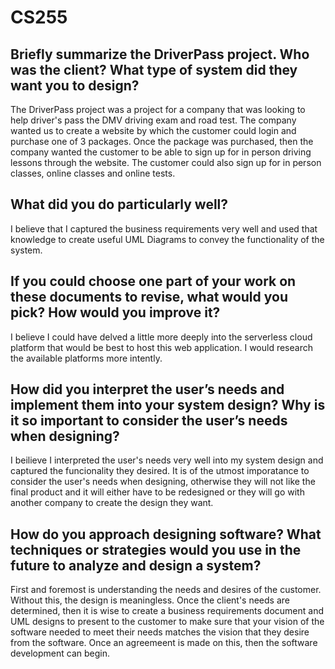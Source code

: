 # CS255
## Briefly summarize the DriverPass project. Who was the client? What type of system did they want you to design?
The DriverPass project was a project for a company that was looking to help driver's pass the DMV driving exam and road test. The company wanted us to create a website by which the customer could login and purchase one of 3 packages. Once the package was purchased, then the company wanted the customer to be able to sign up for in person driving lessons through the website. The customer could also sign up for in person classes, online classes and online tests.

## What did you do particularly well?
I believe that I captured the business requirements very well and used that knowledge to create useful UML Diagrams to convey the functionality of the system.

## If you could choose one part of your work on these documents to revise, what would you pick? How would you improve it?
I believe I could have delved a little more deeply into the serverless cloud platform that would be best to host this web application. I would research the available platforms more intently.

## How did you interpret the user’s needs and implement them into your system design? Why is it so important to consider the user’s needs when designing?
I beilieve I interpreted the user's needs very well into my system design and captured the funcionality they desired. It is of the utmost imporatance to consider the user's needs when designing, otherwise they will not like the final product and it will either have to be redesigned or they will go with another company to create the design they want.

## How do you approach designing software? What techniques or strategies would you use in the future to analyze and design a system?
First and foremost is understanding the needs and desires of the customer. Without this, the design is meaningless. Once the client's needs are determined, then it is wise to create a business requirements document and UML designs to present to the customer to make sure that your vision of the software needed to meet their needs matches the vision that they desire from the software. Once an agreemeent is made on this, then the software development can begin.
